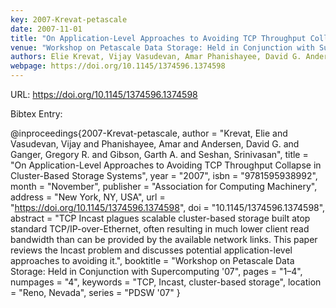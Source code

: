 ```yaml
---
key: 2007-Krevat-petascale
date: 2007-11-01
title: "On Application-Level Approaches to Avoiding TCP Throughput Collapse in Cluster-Based Storage Systems"
venue: "Workshop on Petascale Data Storage: Held in Conjunction with Supercomputing '07"
authors: Elie Krevat, Vijay Vasudevan, Amar Phanishayee, David G. Andersen, Gregory R. Ganger, Garth A. Gibson and Srinivasan Seshan
webpage: https://doi.org/10.1145/1374596.1374598
---
```


URL: https://doi.org/10.1145/1374596.1374598

Bibtex Entry:

@inproceedings{2007-Krevat-petascale,
    author = "Krevat, Elie and Vasudevan, Vijay and Phanishayee, Amar and Andersen, David G. and Ganger, Gregory R. and Gibson, Garth A. and Seshan, Srinivasan",
    title = "On Application-Level Approaches to Avoiding TCP Throughput Collapse in Cluster-Based Storage Systems",
    year = "2007",
    isbn = "9781595938992",
    month = "November",
    publisher = "Association for Computing Machinery",
    address = "New York, NY, USA",
    url = "https://doi.org/10.1145/1374596.1374598",
    doi = "10.1145/1374596.1374598",
    abstract = "TCP Incast plagues scalable cluster-based storage built atop standard TCP/IP-over-Ethernet, often resulting in much lower client read bandwidth than can be provided by the available network links. This paper reviews the Incast problem and discusses potential application-level approaches to avoiding it.",
    booktitle = "Workshop on Petascale Data Storage: Held in Conjunction with Supercomputing '07",
    pages = "1–4",
    numpages = "4",
    keywords = "TCP, Incast, cluster-based storage",
    location = "Reno, Nevada",
    series = "PDSW '07"
}

